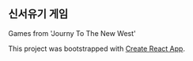 ## 신서유기 게임

Games from 'Journy To The New West'

This project was bootstrapped with [Create React App](https://github.com/facebook/create-react-app).